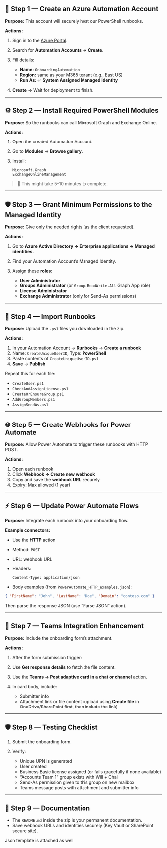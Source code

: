 
## 🪪 Step 1 — Create an Azure Automation Account

**Purpose:** This account will securely host our PowerShell runbooks.

**Actions:**

1. Sign in to the [Azure Portal](https://portal.azure.com/).
2. Search for **Automation Accounts** → **Create**.
3. Fill details:

   * **Name:** `OnboardingAutomation`
   * **Region:** same as your M365 tenant (e.g., East US)
   * **Run As:** ✅ **System Assigned Managed Identity**
4. **Create** → Wait for deployment to finish.

---

## ⚙️ Step 2 — Install Required PowerShell Modules

**Purpose:** So the runbooks can call Microsoft Graph and Exchange Online.

**Actions:**

1. Open the created Automation Account.
2. Go to **Modules** → **Browse gallery**.
3. Install:

   ```
   Microsoft.Graph
   ExchangeOnlineManagement
   ```

> 📝 This might take 5–10 minutes to complete.

---

## 🛡️ Step 3 — Grant Minimum Permissions to the Managed Identity

**Purpose:** Give only the needed rights (as the client requested).

**Actions:**

1. Go to **Azure Active Directory → Enterprise applications → Managed identities.**
2. Find your Automation Account’s Managed Identity.
3. Assign these **roles**:

   * **User Administrator**
   * **Groups Administrator** (or `Group.ReadWrite.All` Graph App role)
   * **License Administrator**
   * **Exchange Administrator** (only for Send-As permissions)

---

## 📁 Step 4 — Import Runbooks

**Purpose:** Upload the `.ps1` files you downloaded in the zip.

**Actions:**

1. In your Automation Account → **Runbooks** → **Create a runbook**
2. Name: `CreateUniqueUserID`, Type: **PowerShell**
3. Paste contents of `CreateUniqueUserID.ps1`
4. **Save** → **Publish**

Repeat this for each file:

* `CreateUser.ps1`
* `CheckAndAssignLicense.ps1`
* `CreateOrEnsureGroup.ps1`
* `AddGroupMembers.ps1`
* `AssignSendAs.ps1`

---

## 🌐 Step 5 — Create Webhooks for Power Automate

**Purpose:** Allow Power Automate to trigger these runbooks with HTTP POST.

**Actions:**

1. Open each runbook
2. Click **Webhook → Create new webhook**
3. Copy and save the **webhook URL** securely
4. Expiry: Max allowed (1 year)

---

## ⚡ Step 6 — Update Power Automate Flows

**Purpose:** Integrate each runbook into your onboarding flow.

**Example connectors:**

* Use the **HTTP** action
* Method: `POST`
* URL: webhook URL
* Headers:

  ```
  Content-Type: application/json
  ```
* Body examples (from `PowerAutomate_HTTP_examples.json`):

```json
{ "FirstName": "John", "LastName": "Doe", "Domain": "contoso.com" }
```

Then parse the response JSON (use “Parse JSON” action).

---

## 💬 Step 7 — Teams Integration Enhancement

**Purpose:** Include the onboarding form’s attachment.

**Actions:**

1. After the form submission trigger:
2. Use **Get response details** to fetch the file content.
3. Use the **Teams → Post adaptive card in a chat or channel** action.
4. In card body, include:

   * Submitter info
   * Attachment link or file content (upload using **Create file** in OneDrive/SharePoint first, then include the link)

---

## 🛡️ Step 8 — Testing Checklist

1. Submit the onboarding form.
2. Verify:

   * Unique UPN is generated
   * User created
   * Business Basic license assigned (or fails gracefully if none available)
   * “Accounts Team 1” group exists with Will + Chai
   * Send-As permission given to this group on new mailbox
   * Teams message posts with attachment and submitter info

---

## 📌 Step 9 — Documentation

* The `README.md` inside the zip is your permanent documentation.
* Save webhook URLs and identities securely (Key Vault or SharePoint secure site).

Json template is attached as well
